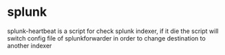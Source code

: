 splunk
======

splunk-heartbeat is a script for check splunk indexer, if it die the script will switch config file of splunkforwarder in order to change destination to another indexer
